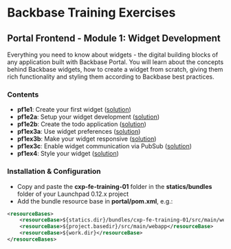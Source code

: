 # Backbase Training Exercises

## Portal Frontend - Module 1: Widget Development

Everything you need to know about widgets - the digital building blocks of any application built with Backbase Portal. You will learn about the concepts behind Backbase widgets, how to create a widget from scratch, giving them rich functionality and styling them according to Backbase best practices.

### Contents

 - **pf1e1**: Create your first widget ([solution](cxp-fe-training-01/src/main/webapp/static/cxp-fe-training-01/widgets/pf1e1-todo-widget))
 - **pf1e2a**: Setup your widget development ([solution](cxp-fe-training-01/src/main/webapp/static/cxp-fe-training-01/widgets/pf1e2a-todo-widget))
 - **pf1e2b**: Create the todo application ([solution](cxp-fe-training-01/src/main/webapp/static/cxp-fe-training-01/widgets/pf1e2b-todo-widget))
 - **pf1ex3a**: Use widget preferences ([solution](cxp-fe-training-01/src/main/webapp/static/cxp-fe-training-01/widgets/pf1e3a-todo-widget))
 - **pf1ex3b**: Make your widget responsive ([solution](cxp-fe-training-01/src/main/webapp/static/cxp-fe-training-01/widgets/pf1e3b-todo-widget))
 - **pf1ex3c**: Enable widget communication via PubSub ([solution](cxp-fe-training-01/src/main/webapp/static/cxp-fe-training-01/widgets/pf1e3c-todo-widget))
 - **pf1ex4**: Style your widget ([solution](cxp-fe-training-01/src/main/webapp/static/cxp-fe-training-01/widgets/pf1e4-todo-widget))

### Installation & Configuration

 - Copy and paste the **cxp-fe-training-01** folder in the **statics/bundles** folder of your Launchpad 0.12.x project
 - Add the bundle resource base in **portal/pom.xml**, e.g.:

```xml
<resourceBases>
    <resourceBase>${statics.dir}/bundles/cxp-fe-training-01/src/main/webapp</resourceBase>
    <resourceBase>${project.basedir}/src/main/webapp</resourceBase>
    <resourceBase>${work.dir}</resourceBase>
</resourceBases>
```
